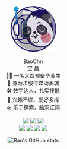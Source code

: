 <div align="center">
 <a target="_blank" href="https://a-b.cc">
  <img width="123" height="123" src="/img/avatar.svg" />
 </a>
 <p>BaoChn<br>宝 昌<br>
  🧑‍🎓 一名大四预备毕业生<br>
  🏫 身为江服传媒动画魂<br>
  🛠️ 数字达人，扎实技能<br>
  🚀 兴趣不详，爱好多样<br>
  🛸 乐于探索，脑洞辽阔</p>
 <p>
  <a target="_blank" href="https://weibo.com/BaoChn"><img src="https://img.shields.io/badge/微博-宝昌-orange?style=social&logo=SinaWeibo"/></a>
  <a target="_blank" href="https://A-B.CC/QQ"><img src="https://img.shields.io/badge/QQ-14141522-red?style=social&logo=TencentQQ"/></a>
  <a target="_blank" href="https://A-B.CC/WC"><img src="https://img.shields.io/badge/微信-BaoChn-green?style=social&logo=WeChat"/></a>
  <br>
  <a target="_blank" href="https://twitter.com/BaoChn"><img src="https://img.shields.io/badge/TW-BaoChn-blue?style=plastic&logo=Twitter"/></a>
  <a target="_blank" href="https://instagram.com/baochn/"><img src="https://img.shields.io/badge/IG-BaoChn-ff69b4?style=plastic&logo=Instagram"/></a>
  <a target="_blank" href="https://t.me/BaoChn"><img src="https://img.shields.io/badge/TG-BaoChn-9cf?style=plastic&logo=Telegram"/></a>
  <a target="_blank" href="https://linkedin.com/in/BaoChn"><img src="https://img.shields.io/badge/领英-BaoChn-blue?style=plastic&logo=Linkedin"/></a>
   </p>
 
![Bao's GitHub stats](https://github-readme-stats.vercel.app/api?username=BaoChn&show_icons=true&theme=cobalt)</div>
